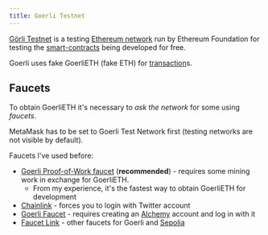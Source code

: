 ```yaml
---
title: Goerli Testnet
---
```


[Görli Testnet](https://goerli.net/) is a testing [Ethereum network](/Ethereum%20network) run by Ethereum Foundation for testing the [smart-contracts](/knowledge/Web3/smart-contracts.md) being developed for free.

Goerli uses fake GoerliETH (fake ETH) for [transaction](/knowledge/Web3/transaction.md)s.

## Faucets

To obtain GoerliETH it's necessary to _ask the network_ for some using _faucets_.

MetaMask has to be set to Goerli Test Network first (testing networks are not visible by default).

Faucets I've used before:

- [Goerli Proof-of-Work faucet](https://goerli-faucet.pk910.de/) (**recommended**) - requires some mining work in exchange for GoerliETH.
  - From my experience, it's the fastest way to obtain GoerliETH for development
- [Chainlink](https://faucets.chain.link/) - forces you to login with Twitter account
- [Goerli Faucet](https://goerlifaucet.com) - requires creating an [Alchemy](https://www.alchemy.com/) account and log in with it
- [Faucet Link](https://faucetlink.to/goerli) - other faucets for Goerli and [Sepolia](/Sepolia)
